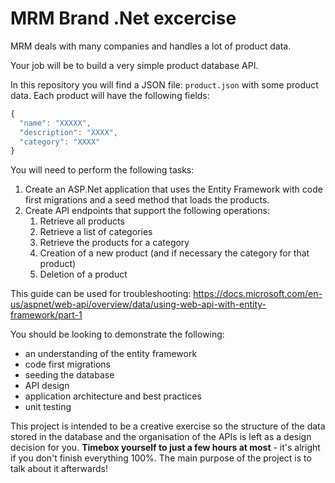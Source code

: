 # MRM Brand .Net excercise

MRM deals with many companies and handles a lot of product data.

Your job will be to build a very simple product database API.

In this repository you will find a JSON file: `product.json` with some product data. Each product will have the following fields:

```js
{
  "name": "XXXXX",
  "description": "XXXX",
  "category": "XXXX"
}
```

You will need to perform the following tasks:

1. Create an ASP.Net application that uses the Entity Framework with code first migrations and a seed method that loads the products. 
2. Create API endpoints that support the following operations:
   1. Retrieve all products
   2. Retrieve a list of categories
   3. Retrieve the products for a category
   4. Creation of a new product (and if necessary the category for that product)
   5. Deletion of a product
  
This guide can be used for troubleshooting: https://docs.microsoft.com/en-us/aspnet/web-api/overview/data/using-web-api-with-entity-framework/part-1

You should be looking to demonstrate the following:

* an understanding of the entity framework
* code first migrations
* seeding the database
* API design
* application architecture and best practices
* unit testing

This project is intended to be a creative exercise so the structure of the data stored in the database and the organisation of the APIs is left as a design decision for you. **Timebox yourself to just a few hours at most** - it's alright if you don't finish everything 100%. The main purpose of the project is to talk about it afterwards!
